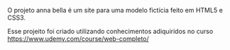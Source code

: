 O projeto anna bella é um site para uma modelo fictícia feito em HTML5 e CSS3.

Esse projeito foi criado utilizando conhecimentos adiquiridos no curso https://www.udemy.com/course/web-completo/
